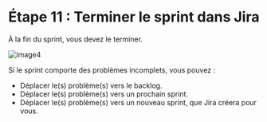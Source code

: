 # Étape 11 : Terminer le sprint dans Jira

À la fin du sprint, vous devez le terminer.

![image4](https://github.com/doudi0101/GdP/assets/73080397/523aec3b-fe24-4c06-8311-8985c69ab218)

Si le sprint comporte des problèmes incomplets, vous pouvez :

* Déplacer le(s) problème(s) vers le backlog.
* Déplacer le(s) problème(s) vers un prochain sprint.
* Déplacer le(s) problème(s) vers un nouveau sprint, que Jira créera pour vous.
